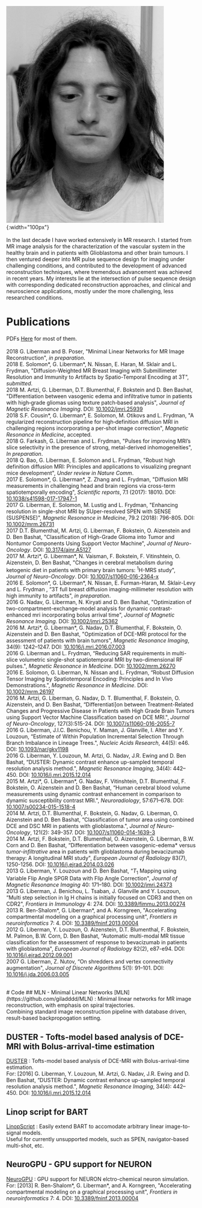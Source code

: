 ![Image](/imgs/Gilad1.jpg){:width="100px"}<br><br>
In the last decade I have worked extensively in MR research. I started from MR image analysis for the characterization of the vascular system in the healthy brain and in patients with Glioblastoma and other brain tumours. I then ventured deeper into MR pulse sequence design for imaging under challenging conditions, and contributed to the development of advanced reconstruction techniques, where tremendous advancement was achieved in recent years. My interests lie at the intersection of pulse sequence design with corresponding dedicated reconstruction approaches, and clinical and neuroscience applications, mostly under the more challenging, less researched conditions.<br>


# Publications<a name="Publications"></a>
PDFs [Here](https://github.com/giladddd/giladddd.github.io/tree/master/papers) for most of them.<br>
<br>
2018 G. Liberman and B. Poser, "Minimal Linear Networks for MR Image Reconstruction", *in preparation*. <br>
2018 E. Solomon\*, G. Liberman\*, N. Nissan, E. Haran, M. Sklair and L. Frydman, "Diffusion-Weighted MR Breast Imaging with Submillimeter Resolution and Immunity to Artifacts by Spatio-Temporal Encoding at 3T", *submitted*. <br>
2018 M. Artzi, G. Liberman, D.T. Blumenthal, F. Bokstein and D. Ben Bashat, "Differentiation between vasogenic edema and infiltrative tumor in patients with high‐grade gliomas using texture patch‐based analysis", *Journal of Magnetic Resonance Imaging*. DOI: [10.1002/jmri.25939](https://doi.org/10.1002/jmri.25939) <br>
2018 S.F. Cousin*, G. Liberman\*, E. Solomon, M. Otikovs and L. Frydman, "A regularized reconstruction pipeline for high‐definition diffusion MRI in challenging regions incorporating a per‐shot image correction", _Magnetic Resonance in Medicine_, accepted. <br>
2018 G. Farkash, G. Liberman and L. Frydman, "Pulses for improving MRI’s slice selectivity in the presence of strong, metal-derived inhomogeneities", *In preparation*. <br>
2018 Q. Bao, G. Liberman, E. Solomon and L. Frydman, "Robust high definition diffusion MRI: Principles and applications to visualizing pregnant mice development", *Under review in Nature Comm*. <br>
2017 E. Solomon\*, G. Liberman\*, Z. Zhang and L. Frydman, "Diffusion MRI measurements in challenging head and brain regions via cross-term spatiotemporally encoding", *Scientific reports*, 7.1 (2017): 18010. DOI: [10.1038/s41598-017-17947-1](http://doi.org/https://doi.org/10.1038/s41598-017-17947-1) <br>
2017 G. Liberman, E. Solomon, M. Lustig and L. Frydman, "Enhancing resolution in single-shot MRI by SUper-resolved SPEN with SENSE (SUSPENSE)", *Magnetic Resonance in Medicine*, 79.2 (2018): 796-805. DOI: [10.1002/mrm.26731](http://doi.org/10.1002/mrm.26731) <br>
2017 D.T. Blumenthal, M. Artzi, G. Liberman, F. Bokstein, O. Aizenstein and D. Ben Bashat, "Classification of High-Grade Glioma into Tumor and Nontumor Components Using Support Vector Machine", *Journal of Neuro-Oncology*. DOI: [10.3174/ajnr.A5127](http://doi.org/10.3174/ajnr.A5127) <br>
2017 M. Artzi\*, G. Liberman\*, N. Vaisman, F. Bokstein, F. Vitinshtein, O. Aizenstein, D. Ben Bashat, "Changes in cerebral metabolism during ketogenic diet in patients with primary brain tumors: $^1$H-MRS study", *Journal of Neuro-Oncology*. DOI: [10.1007/s11060-016-2364-x](http://dx.doi.org/10.1007/s11060-016-2364-x) <br>
2016 E. Solomon\*, G. Liberman\*, N. Nissan, E. Furman-Haran, M. Sklair-Levy and L. Frydman , “3T full breast diffusion imaging-millimeter resolution with high immunity to artifacts", *in preparation*. <br>
2016 G. Nadav, G. Liberman, N. Kiryati and D. Ben Bashat, "Optimization of two-compartment-exchange-model analysis for dynamic contrast-enhanced mri incorporating bolus arrival time", *Journal of Magnetic Resonance Imaging*. DOI: [10.1002/jmri.25362](http://doi.org10.1002/jmri.25362) <br>
2016 M. Artzi\*, G. Liberman\*, G. Nadav, D.T. Blumenthal, F. Bokstein, O. Aizenstein and D. Ben Bashat, "Optimization of DCE-MRI protocol for the assessment of patients with brain tumors", *Magnetic Resonance Imaging*, 34(9): 1242–1247. DOI: [10.1016/j.mri.2016.07.003](http://doi.org10.1016/j.mri.2016.07.003) <br>
2016 G. Liberman and L. Frydman, “Reducing SAR requirements in multi-slice volumetric single-shot spatiotemporal MRI by two-dimensional RF pulses.", *Magnetic Resonance in Medicine*. DOI: [10.1002/mrm.26270](http://dx.doi.org/10.1002/mrm.26270) <br>
2016 E. Solomon, G. Liberman, N. Nissan and L. Frydman, “Robust Diffusion Tensor Imaging by Spatiotemporal Encoding: Principles and In Vivo Demonstrations.", *Magnetic Resonance in Medicine*. DOI: [10.1002/mrm.26197](https://doi.org/10.1002/mrm.26197) <br>
2016 M. Artzi, G. Liberman, G. Nadav, D. T. Blumenthal, F. Bokstein, O. Aizenstein, and D. Ben Bashat, “Differentiati\]on between Treatment-Related Changes and Progressive Disease in Patients with High Grade Brain Tumors using Support Vector Machine Classification based on DCE MRI.", *Journal of Neuro-Oncology*, 127(3):515-24. DOI: [10.1007/s11060-016-2055-7](http://dx.doi.org/10.1007/s11060-016-2055-7) <br>
2016 G. Liberman, J.I.C. Benichou, Y. Maman, J. Glanville, I. Alter and Y. Louzoun, “Estimate of Within Population Incremental Selection Through Branch Imbalance in Lineage Trees.", *Nucleic Acids Research*, 44(5): e46. DOI: [10.1093/nar/gkv1198](http://dx.doi.org/10.1093/nar/gkv1198) <br>
2016 G. Liberman, Y. Louzoun, M. Artzi, G. Nadav, J.R. Ewing and D. Ben Bashat, “DUSTER: Dynamic contrast enhance up-sampled temporal resolution analysis method.", *Magnetic Resonance Imaging*, 34(4): 442–450. DOI: [10.1016/j.mri.2015.12.014](http://dx.doi.org/10.1016/j.mri.2015.12.014) <br>
2015 M. Artzi\*, G. Liberman\*, G. Nadav, F. Vitinshtein, D.T. Blumenthal, F. Bokstein, O. Aizenstein and D. Ben Bashat, “Human cerebral blood volume measurements using dynamic contrast enhancement in comparison to dynamic susceptibility contrast MRI.", *Neuroradiology*, 57:671–678. DOI: [10.1007/s00234-015-1518-4](http://dx.doi.org/10.1007/s00234-015-1518-4) <br>
2014 M. Artzi, D.T. Blumenthal, F. Bokstein, G. Nadav, G. Liberman, O. Aizenstein and D. Ben Bashat, “Classification of tumor area using combined DCE and DSC MRI in patients with glioblastoma.", *Journal of Neuro-Oncology*, 121(2): 349-357. DOI: [10.1007/s11060-014-1639-3](http://dx.doi.org/10.1007/s11060-014-1639-3) <br>
2014 M. Artzi, F. Bokstein, D.T. Blumenthal, O. Aizenstein, G. Liberman, B.W. Corn and D. Ben Bashat, “Differentiation between vasogenic-edema* versus *tumor-infiltrative* area in patients with glioblastoma during bevacizumab therapy: A longitudinal MRI study", *European Journal of Radiology* 83(7), 1250-1256. DOI: [10.1016/j.ejrad.2014.03.026](http://dx.doi.org/10.1016/j.ejrad.2014.03.026) <br>
2013 G. Liberman, Y. Louzoun and D. Ben Bashat, “$T_1$ Mapping using Variable Flip Angle SPGR Data with Flip Angle Correction", *Journal of Magnetic Resonance Imaging*   40: 171–180. DOI: [10.1002/jmri.24373](http://dx.doi.org/10.1002/jmri.24373) <br>
2013 G. Liberman, J. Benichou, L. Tsaban, J. Glanville and Y. Louzoun, “Multi step selection in Ig H chains is initially focused on CDR3 and then on CDR2", *Frontiers in Immunology* 4: 274. DOI: [10.3389/fimmu.2013.00274](http://dx.doi.org/10.3389/fimmu.2013.00274) <br>
2013 R. Ben-Shalom\*, G. Liberman\*, and A. Korngreen, "Accelerating compartmental modeling on a graphical processing unit", *Frontiers in neuroinformatics* 7: 4. DOI: [10.3389/fninf.2013.00004](http://dx.doi.org/10.3389/fninf.2013.00004) <br>
2012 G. Liberman, Y. Louzoun, O. Aizenstein, D.T. Blumenthal, F. Bokstein, M. Palmon, B.W. Corn, D. Ben Bashat, “Automatic multi-modal MR tissue classification for the assessment of response to bevacizumab in patients with glioblastoma", *European Journal of Radiology* 82(2), e87-e94. DOI: [10.1016/j.ejrad.2012.09.001](http://dx.doi.org/10.1016/j.ejrad.2012.09.001) <br>
2007 G. Liberman, Z. Nutov, “On shredders and vertex connectivity augmentation", *Journal of Discrete Algorithms* 5(1): 91–101. DOI: [10.1016/j.jda.2006.03.005](http://dx.doi.org/10.1016/j.jda.2006.03.005) <br>

<br>
# Code<a name="Code"></a>
## MLN - Minimal Linear Networks
[MLN](https://github.com/giladddd/MLN) : Minimal linear networks for MR image reconstruction, with emphasis on spiral trajectories.<br>
Combining standard image reconstruction pipeline with database driven, result-based backpropogation setting.

## DUSTER - Tofts-model based analysis of DCE-MRI with Bolus-arrival-time estimation
[DUSTER](https://github.com/giladddd/DUSTER) :  Tofts-model based analysis of DCE-MRI with Bolus-arrival-time estimation. <br>
For: \[2016\] G. Liberman, Y. Louzoun, M. Artzi, G. Nadav, J.R. Ewing and D. Ben Bashat, “DUSTER: Dynamic contrast enhance up-sampled temporal resolution analysis method.", *Magnetic Resonance Imaging*, 34(4): 442–450. DOI: [10.1016/j.mri.2015.12.014](http://dx.doi.org/10.1016/j.mri.2015.12.014)

## Linop script for BART
[LinopScript](https://github.com/giladddd/LinopScript) : Easily extend BART to accomodate arbitrary linear image-to-signal models.<br>
Useful for currently unsupported models, such as SPEN, navigator-based multi-shot, etc.

## NeuroGPU - GPU support for NEURON
[NeuroGPU](https://github.com/giladddd/NeuroGPU) : GPU support for NEURON elctro-chemical neuron simulation.<br>
For: \[2013\] R. Ben-Shalom\*, G. Liberman\*, and A. Korngreen, "Accelerating compartmental modeling on a graphical processing unit", *Frontiers in neuroinformatics* 7: 4. DOI: [10.3389/fninf.2013.00004](http://dx.doi.org/10.3389/fninf.2013.00004) 
